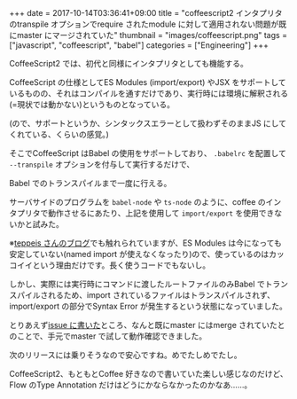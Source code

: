+++
date = 2017-10-14T03:36:41+09:00
title = "coffeescript2 インタプリタのtranspile オプションでrequire されたmodule に対して適用されない問題が既にmaster にマージされていた"
thumbnail = "images/coffeescript.png"
tags = ["javascript", "coffeescript", "babel"]
categories = ["Engineering"]
+++

CoffeeScript2 では、初代と同様にインタプリタとしても機能する。

CoffeeScript の仕様としてES Modules (import/export) やJSX をサポートしているものの、それはコンパイルを通すだけであり、実行時には環境に解釈される(=現状では動かない)というものとなっている。

(ので、サポートというか、シンタックスエラーとして扱わずそのままJS にしてくれている、くらいの感覚。)

そこでCoffeeScript はBabel の使用をサポートしており、 `.babelrc` を配置して `--transpile` オプションを付与して実行するだけで、

Babel でのトランスパイルまで一度に行える。

サーバサイドのプログラムを `babel-node` や `ts-node` のように、coffee のインタプリタで動作させるにあたり、上記を使用して `import/export` を使用できないかと試みた。

※[teppeis さんのブログ](http://teppeis.hatenablog.com/entry/2017/08/es-modules-in-nodejs)でも触れられていますが、ES Modules は今になっても安定していない(named import が使えなくなったり)ので、使っているのはカッコイイという理由だけです。長く使うコードでもないし。

しかし、実際には実行時にコマンドに渡したルートファイルのみBabel でトランスパイルされるため、import されているファイルはトランスパイルされず、import/export の部分でSyntax Error が発生するという状態になっていました。

とりあえず[issue に書いた](https://github.com/jashkenas/coffeescript/issues/4745)ところ、なんと既にmaster にはmerge されていたとのことで、手元でmaster で試して動作確認できました。

次のリリースには乗りそうなので安心ですね。めでたしめでたし。



CoffeeScript2、もともとCoffee 好きなので書いていた楽しい感じなのだけど、Flow のType Annotation だけはどうにかならなかったのかなあ……。